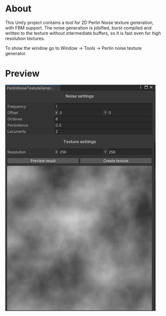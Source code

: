 # About
This Unity project contains a tool for 2D Perlin Noise texture generation, with FBM support. 
The noise generation is jobified, burst compiled and written to the texture without intermediate buffers, so it is fast even for high resolution textures.

To show the window go to Window -> Tools -> Perlin noise texture generator.

# Preview
![alt-text](./GithubImgs/Preview.png)
